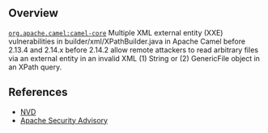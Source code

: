 ## Overview
[`org.apache.camel:camel-core`](http://search.maven.org/#search%7Cga%7C1%7Ca%3A%22camel-core%22)
Multiple XML external entity (XXE) vulnerabilities in builder/xml/XPathBuilder.java in Apache Camel before 2.13.4 and 2.14.x before 2.14.2 allow remote attackers to read arbitrary files via an external entity in an invalid XML (1) String or (2) GenericFile object in an XPath query.

## References
- [NVD](https://web.nvd.nist.gov/view/vuln/detail?vulnId=CVE-2015-0264)
- [Apache Security Advisory](https://camel.apache.org/security-advisories.data/CVE-2015-0264.txt.asc?version=1&modificationDate=1426539191000&api=v2)
